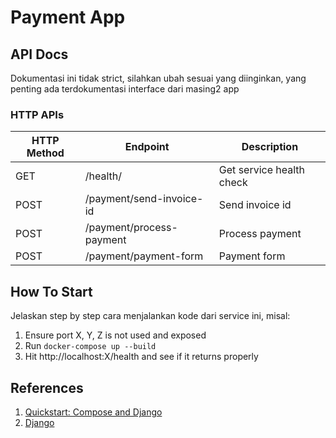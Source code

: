 # Payment App

## API Docs

Dokumentasi ini tidak strict, silahkan ubah sesuai yang diinginkan, yang penting ada terdokumentasi interface dari masing2 app

### HTTP APIs

| HTTP Method | Endpoint                  | Description              |
| ----------- | ------------------------- | ------------------------ |
| GET         | /health/                  | Get service health check |
| POST        | /payment/send-invoice-id  | Send invoice id          |
| POST        | /payment/process-payment  | Process payment          |
| POST        | /payment/payment-form     | Payment form             |

## How To Start

Jelaskan step by step cara menjalankan kode dari service ini, misal:

1. Ensure port X, Y, Z is not used and exposed
2. Run `docker-compose up --build`
3. Hit http://localhost:X/health and see if it returns properly

## References

1.  [Quickstart: Compose and Django](https://github.com/docker/awesome-compose/tree/master/official-documentation-samples/django/#readme)
2.  [Django](https://www.djangoproject.com)
